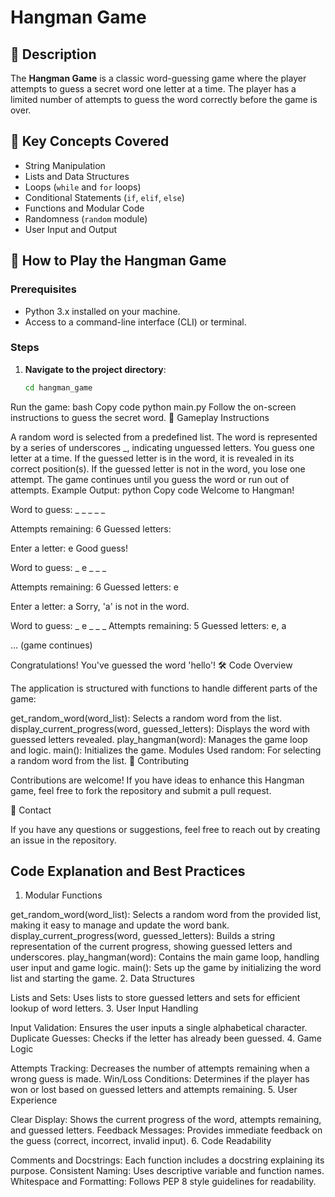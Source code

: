# Hangman Game

## 🎯 Description

The **Hangman Game** is a classic word-guessing game where the player attempts to guess a secret word one letter at a time. The player has a limited number of attempts to guess the word correctly before the game is over.

## 🧰 Key Concepts Covered

- String Manipulation
- Lists and Data Structures
- Loops (`while` and `for` loops)
- Conditional Statements (`if`, `elif`, `else`)
- Functions and Modular Code
- Randomness (`random` module)
- User Input and Output

## 🚀 How to Play the Hangman Game

### Prerequisites

- Python 3.x installed on your machine.
- Access to a command-line interface (CLI) or terminal.

### Steps

1. **Navigate to the project directory**:

   ```bash
   cd hangman_game
Run the game:
bash
Copy code
python main.py
Follow the on-screen instructions to guess the secret word.
📖 Gameplay Instructions

A random word is selected from a predefined list.
The word is represented by a series of underscores _, indicating unguessed letters.
You guess one letter at a time.
If the guessed letter is in the word, it is revealed in its correct position(s).
If the guessed letter is not in the word, you lose one attempt.
The game continues until you guess the word or run out of attempts.
Example Output:
python
Copy code
Welcome to Hangman!

Word to guess: _ _ _ _ _

Attempts remaining: 6
Guessed letters: 

Enter a letter: e
Good guess!

Word to guess: _ e _ _ _

Attempts remaining: 6
Guessed letters: e

Enter a letter: a
Sorry, 'a' is not in the word.

Word to guess: _ e _ _ _
Attempts remaining: 5
Guessed letters: e, a

... (game continues)

Congratulations! You've guessed the word 'hello'!
🛠️ Code Overview

The application is structured with functions to handle different parts of the game:

get_random_word(word_list): Selects a random word from the list.
display_current_progress(word, guessed_letters): Displays the word with guessed letters revealed.
play_hangman(word): Manages the game loop and logic.
main(): Initializes the game.
Modules Used
random: For selecting a random word from the list.
🤝 Contributing

Contributions are welcome! If you have ideas to enhance this Hangman game, feel free to fork the repository and submit a pull request.

📧 Contact

If you have any questions or suggestions, feel free to reach out by creating an issue in the repository.

## Code Explanation and Best Practices
1. Modular Functions

get_random_word(word_list): Selects a random word from the provided list, making it easy to manage and update the word bank.
display_current_progress(word, guessed_letters): Builds a string representation of the current progress, showing guessed letters and underscores.
play_hangman(word): Contains the main game loop, handling user input and game logic.
main(): Sets up the game by initializing the word list and starting the game.
2. Data Structures

Lists and Sets: Uses lists to store guessed letters and sets for efficient lookup of word letters.
3. User Input Handling

Input Validation: Ensures the user inputs a single alphabetical character.
Duplicate Guesses: Checks if the letter has already been guessed.
4. Game Logic

Attempts Tracking: Decreases the number of attempts remaining when a wrong guess is made.
Win/Loss Conditions: Determines if the player has won or lost based on guessed letters and attempts remaining.
5. User Experience

Clear Display: Shows the current progress of the word, attempts remaining, and guessed letters.
Feedback Messages: Provides immediate feedback on the guess (correct, incorrect, invalid input).
6. Code Readability

Comments and Docstrings: Each function includes a docstring explaining its purpose.
Consistent Naming: Uses descriptive variable and function names.
Whitespace and Formatting: Follows PEP 8 style guidelines for readability.